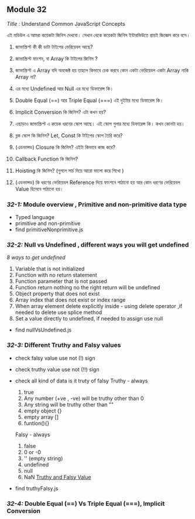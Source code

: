## Module 32

_Title :_ Understand Common JavaScript Concepts

এই মডিউল এ আমরা কয়েকটা জিনিস দেখবো। সেখান থেকে কয়েকটা জিনিস ইন্টারভিউতে প্রায়ই জিজ্ঞেস করে বসে।

1. জাভাস্ক্রিপ্ট কী কী ডাটা টাইপের ভেরিয়েবল আছে?

2. জাভাস্ক্রিপ্ট ফাংশন, বা Array কি টাইপের জিনিস ?

3. জাভাস্ক্রিপ্ট এ Array যদি অবজেক্ট হয় তাহলে কিভাবে চেক করবে কোন একটা ভেরিয়েবল একটা Array নাকি Array না?

4. এর মধ্যে Undefined আর Null এর মধ্যে ডিফারেন্স কি।

5. Double Equal (==) আর Triple Equal (===) এই দুইটার মধ্যে ডিফারেন্স কি।

6. Implicit Conversion কি জিনিস? এটা কখন হয়?

7. এছাড়াও জাভাস্ক্রিপ্ট এ কয়েক ধরনের স্কোপ আছে। এই স্কোপ গুলার মধ্যে ডিফারেন্স কি। কখন কোনটা হয়।

8. ব্লক স্কোপ কি জিনিস? Let, Const কি টাইপের স্কোপ তৈরি করে?

9. (এডভান্সড) Closure কি জিনিস? এইটা কিভাবে কাজ করে?

10. Callback Function কি জিনিস?

11. Hoisting কি জিনিস? (গুগলে সার্চ দিয়ে আরো ভালো করে শিখো )

12. (এডভান্সড) কি ধরণের ভেরিয়েবল Reference দিয়ে ফাংশনে পাঠানো হয় আর কোন ধরণের ভেরিয়েবল Value হিসেবে পাঠানো হয়।

### _32-1:_ Module overview , Primitive and non-primitive data type

- Typed language
- primitive and non-primitive
- find primitiveNonprimitive.js

### _32-2:_ Null vs Undefined , different ways you will get undefined

_8 ways to get undefined_

1. Variable that is not initialized
2. Function with no return statement
3. Function parameter that is not passed
4. Function return nothing no the right return will be undefined
5. Object property that does not exist
6. Array index that does not exist or index range
7. When array element delete explicitly inside - using delete operator ,if needed to delete use splice method
8. Set a value directly to undefined, if needed to assign use null

- find nullVsUndefined.js

### _32-3:_ Different Truthy and Falsy values

- check falsy value use not (!) sign
- check truthy value use not (!!) sign
- check all kind of data is it truty of falsy
  Truthy - always

  1. true
  2. Any number (+ve , -ve) will be truthy other than 0
  3. Any string will be truthy other than ""
  4. empty object {}
  5. empty array []
  6. funtion(){}

  Falsy - always

  1. false
  2. 0 or -0
  3. '' (empty string)
  4. undefined
  5. null
  6. NaN
     [Truthy and Falsy Value]("https://www.sitepoint.com/javascript-truthy-falsy/")

- find truthyFalsy.js

### _32-4:_ Double Equal (==) Vs Triple Equal (===), Implicit Conversion
